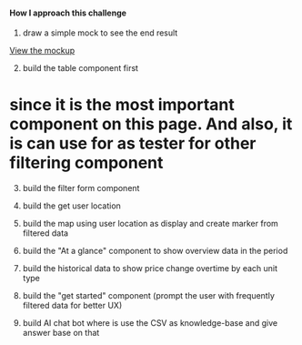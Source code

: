 #### How I approach this challenge
1. draw a simple mock to see the end result

[View the mockup](https://drive.google.com/file/d/1rX1GRJkGaLbd0dkJp0HHIj3HV4ub4Nqv/view?usp=sharing)

2. build the table component first
# since it is the most important component on this page. And also, it is can use for as tester for other filtering component

3. build the filter form component

4. build the get user location 

5. build the map using user location as display and create marker from filtered data

6. build the "At a glance" component to show overview data in the period

7. build the historical data to show price change overtime by each unit type

8. build the "get started" component (prompt the user with frequently filtered data for better UX)

9. build AI chat bot where is use the CSV as knowledge-base and give answer base on that